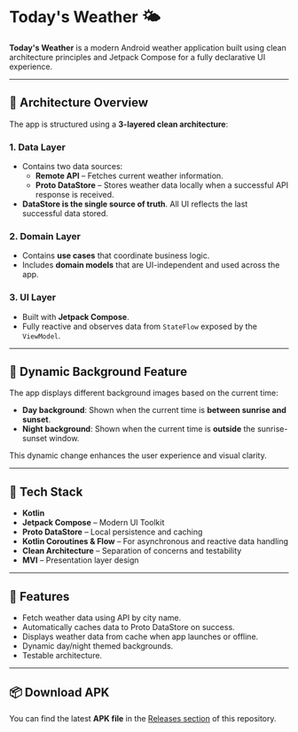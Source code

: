 # Today's Weather 🌤️

**Today's Weather** is a modern Android weather application built using clean architecture principles and Jetpack Compose for a fully declarative UI experience.

---

## 🧱 Architecture Overview

The app is structured using a **3-layered clean architecture**:

### 1. **Data Layer**
- Contains two data sources:
  - **Remote API** – Fetches current weather information.
  - **Proto DataStore** – Stores weather data locally when a successful API response is received.
- **DataStore is the single source of truth**. All UI reflects the last successful data stored.

### 2. **Domain Layer**
- Contains **use cases** that coordinate business logic.
- Includes **domain models** that are UI-independent and used across the app.

### 3. **UI Layer**
- Built with **Jetpack Compose**.
- Fully reactive and observes data from `StateFlow` exposed by the `ViewModel`.

---

## 🌅 Dynamic Background Feature

The app displays different background images based on the current time:

- **Day background**: Shown when the current time is **between sunrise and sunset**.
- **Night background**: Shown when the current time is **outside** the sunrise-sunset window.

This dynamic change enhances the user experience and visual clarity.

---

## 🔧 Tech Stack

- **Kotlin**
- **Jetpack Compose** – Modern UI Toolkit
- **Proto DataStore** – Local persistence and caching
- **Kotlin Coroutines & Flow** – For asynchronous and reactive data handling
- **Clean Architecture** – Separation of concerns and testability
- **MVI** – Presentation layer design

---

## 🚀 Features

- Fetch weather data using API by city name.
- Automatically caches data to Proto DataStore on success.
- Displays weather data from cache when app launches or offline.
- Dynamic day/night themed backgrounds.
- Testable architecture.

---

## 📦 Download APK

You can find the latest **APK file** in the [Releases section](https://github.com/eduardmer/WeatherToday/releases/tag/1.0) of this repository.
